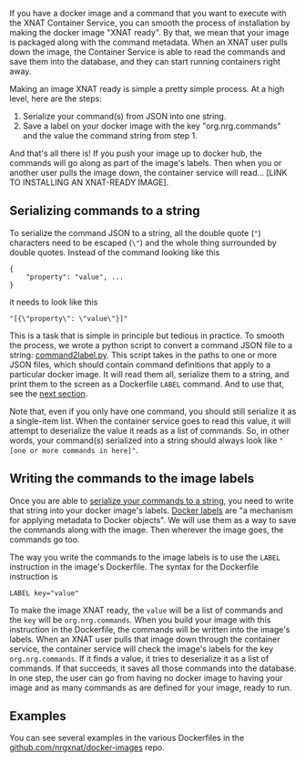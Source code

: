 <!-- id: 38339164 -->

If you have a docker image and a command that you want to execute with the XNAT Container Service, you can smooth the process of installation by making the docker image "XNAT ready". By that, we mean that your image is packaged along with the command metadata. When an XNAT user pulls down the image, the Container Service is able to read the commands and save them into the database, and they can start running containers right away.

Making an image XNAT ready is simple a pretty simple process. At a high level, here are the steps:

1. Serialize your command(s) from JSON into one string.
2. Save a label on your docker image with the key "org.nrg.commands" and the value the command string from step 1.

And that's all there is! If you push your image up to docker hub, the commands will go along as part of the image's labels. Then when you or another user pulls the image down, the container service will read... [LINK TO INSTALLING AN XNAT-READY IMAGE].

## Serializing commands to a string
To serialize the command JSON to a string, all the double quote (`"`) characters need to be escaped (`\"`) and the whole thing surrounded by double quotes. Instead of the command looking like this

    {
        "property": "value", ...
    }

it needs to look like this

    "[{\"property\": \"value\"}]"

This is a task that is simple in principle but tedious in practice. To smooth the process, we wrote a python script to convert a command JSON file to a string: [command2label.py](https://github.com/NrgXnat/docker-images/blob/master/command2label.py). This script takes in the paths to one or more JSON files, which should contain command definitions that apply to a particular docker image. It will read them all, serialize them to a string, and print them to the screen as a Dockerfile `LABEL` command. And to use that, see the [next section](#writing-the-commands-to-the-image-labels).

Note that, even if you only have one command, you should still serialize it as a single-item list. When the container service goes to read this value, it will attempt to deserialize the value it reads as a list of commands. So, in other words, your command(s) serialized into a string should always look like `"[one or more commands in here]"`.

## Writing the commands to the image labels
Once you are able to [serialize your commands to a string](#serializing-commands-to-a-string), you need to write that string into your docker image's labels. [Docker labels](https://docs.docker.com/engine/userguide/labels-custom-metadata/) are "a mechanism for applying metadata to Docker objects". We will use them as a way to save the commands along with the image. Then wherever the image goes, the commands go too.

The way you write the commands to the image labels is to use the `LABEL` instruction in the image's Dockerfile. The syntax for the Dockerfile instruction is

    LABEL key="value"

To make the image XNAT ready, the `value` will be a list of commands and the `key` will be `org.nrg.commands`. When you build your image with this instruction in the Dockerfile, the commands will be written into the image's labels. When an XNAT user pulls that image down through the container service, the container service will check the image's labels for the key `org.nrg.commands`. If it finds a value, it tries to deserialize it as a list of commands. If that succeeds, it saves all those commands into the database. In one step, the user can go from having no docker image to having your image and as many commands as are defined for your image, ready to run.

## Examples
You can see several examples in the various Dockerfiles in the [github.com/nrgxnat/docker-images](https://github.com/nrgxnat/docker-images) repo.
